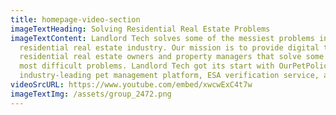 ```yaml
---
title: homepage-video-section
imageTextHeading: Solving Residential Real Estate Problems
imageTextContent: Landlord Tech solves some of the messiest problems in the
  residential real estate industry. Our mission is to provide digital tools to
  residential real estate owners and property managers that solve some of their
  most difficult problems. Landlord Tech got its start with OurPetPolicy, an
  industry-leading pet management platform, ESA verification service, and more.
videoSrcURL: https://www.youtube.com/embed/xwcwExC4t7w
imageTextImg: /assets/group_2472.png
---
```

